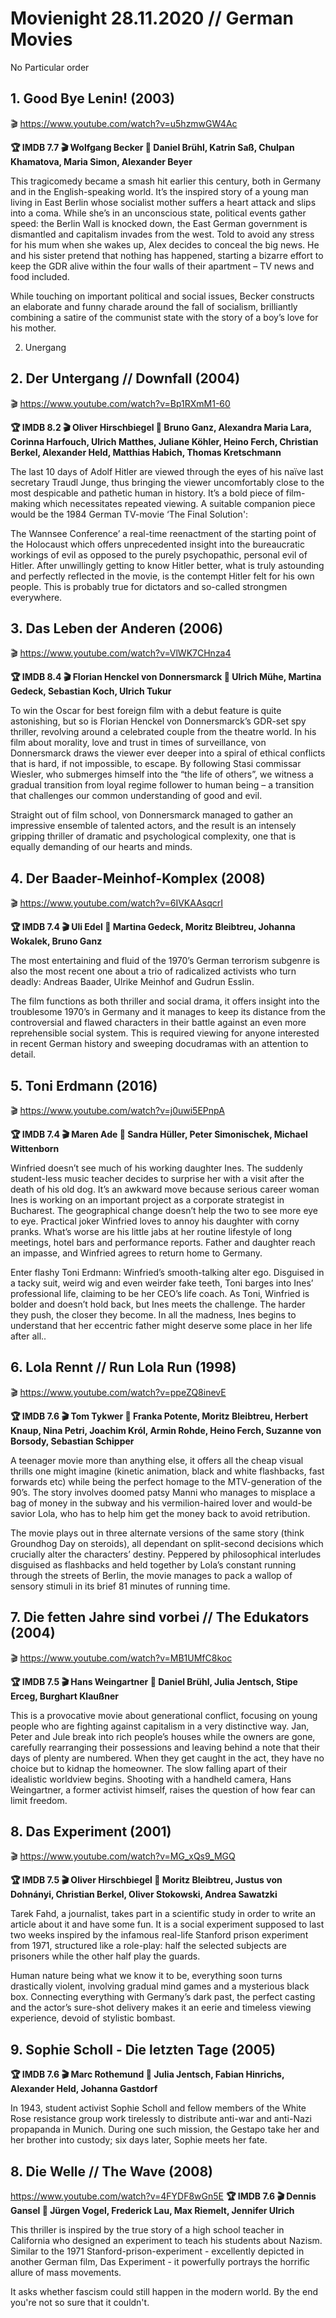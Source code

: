 # Movienight 28.11.2020 // German Movies
No Particular order 

## 1. Good Bye Lenin! (2003)
:clapper: https://www.youtube.com/watch?v=u5hzmwGW4Ac

**:trophy: IMDB 7.7 :clapper: Wolfgang Becker :star2: Daniel Brühl, Katrin Saß, Chulpan Khamatova, Maria Simon, Alexander Beyer**

This tragicomedy became a smash hit earlier this century, both in Germany and in the English-speaking world. It’s the inspired story of a young man living in East Berlin whose socialist mother suffers a heart attack and slips into a coma. While she’s in an unconscious state, political events gather speed: the Berlin Wall is knocked down, the East German government is dismantled and capitalism invades from the west. Told to avoid any stress for his mum when she wakes up, Alex decides to conceal the big news. He and his sister pretend that nothing has happened, starting a bizarre effort to keep the GDR alive within the four walls of their apartment – TV news and food included.

While touching on important political and social issues, Becker constructs an elaborate and funny charade around the fall of socialism, brilliantly combining a satire of the communist state with the story of a boy’s love for his mother.

2. Unergang 

## 2. Der Untergang // Downfall (2004)
:clapper: https://www.youtube.com/watch?v=Bp1RXmM1-60

**:trophy: IMDB 8.2 :clapper: Oliver Hirschbiegel :star2: Bruno Ganz, Alexandra Maria Lara, Corinna Harfouch, Ulrich Matthes, Juliane Köhler, Heino Ferch, Christian Berkel, Alexander Held, Matthias Habich, Thomas Kretschmann**

The last 10 days of Adolf Hitler are viewed through the eyes of his naïve last secretary Traudl Junge, thus bringing the viewer uncomfortably close to the most despicable and pathetic human in history. It’s a bold piece of film-making which necessitates repeated viewing. A suitable companion piece would be the 1984 German TV-movie ‘The Final Solution':

The Wannsee Conference’ a real-time reenactment of the starting point of the Holocaust which offers unprecedented insight into the bureaucratic workings of evil as opposed to the purely psychopathic, personal evil of Hitler. After unwillingly getting to know Hitler better, what is truly astounding and perfectly reflected in the movie, is the contempt Hitler felt for his own people. This is probably true for dictators and so-called strongmen everywhere.


## 3. Das Leben der Anderen (2006)
:clapper: https://www.youtube.com/watch?v=VlWK7CHnza4

**:trophy: IMDB 8.4 :clapper: Florian Henckel von Donnersmarck :star2: Ulrich Mühe, Martina Gedeck, Sebastian Koch, Ulrich Tukur**

To win the Oscar for best foreign film with a debut feature is quite astonishing, but so is Florian Henckel von Donnersmarck’s GDR-set spy thriller, revolving around a celebrated couple from the theatre world. In his film about morality, love and trust in times of surveillance, von Donnersmarck draws the viewer ever deeper into a spiral of ethical conflicts that is hard, if not impossible, to escape. By following Stasi commissar Wiesler, who submerges himself into the “the life of others”, we witness a gradual transition from loyal regime follower to human being – a transition that challenges our common understanding of good and evil.

Straight out of film school, von Donnersmarck managed to gather an impressive ensemble of talented actors, and the result is an intensely gripping thriller of dramatic and psychological complexity, one that is equally demanding of our hearts and minds.

## 4. Der Baader-Meinhof-Komplex (2008)
:clapper: https://www.youtube.com/watch?v=6IVKAAsqcrI

**:trophy: IMDB 7.4 :clapper: Uli Edel :star2: Martina Gedeck, Moritz Bleibtreu, Johanna Wokalek, Bruno Ganz**

The most entertaining and fluid of the 1970’s German terrorism subgenre is also the most recent one about a trio of radicalized activists who turn deadly: Andreas Baader, Ulrike Meinhof and Gudrun Esslin.

The film functions as both thriller and social drama, it offers insight into the troublesome 1970’s in Germany and it manages to keep its distance from the controversial and flawed characters in their battle against an even more reprehensible social system. This is required viewing for anyone interested in recent German history and sweeping docudramas with an attention to detail.

## 5. Toni Erdmann (2016)
:clapper: https://www.youtube.com/watch?v=j0uwi5EPnpA

**:trophy: IMDB 7.4 :clapper: Maren Ade :star2: Sandra Hüller, Peter Simonischek, Michael Wittenborn**

Winfried doesn’t see much of his working daughter Ines. The suddenly student-less music teacher decides to surprise her with a visit after the death of his old dog. It’s an awkward move because serious career woman Ines is working on an important project as a corporate strategist in Bucharest. The geographical change doesn’t help the two to see more eye to eye. Practical joker Winfried loves to annoy his daughter with corny pranks. What’s worse are his little jabs at her routine lifestyle of long meetings, hotel bars and performance reports. Father and daughter reach an impasse, and Winfried agrees to return home to Germany. 

Enter flashy Toni Erdmann: Winfried’s smooth-talking alter ego. Disguised in a tacky suit, weird wig and even weirder fake teeth, Toni barges into Ines’ professional life, claiming to be her CEO’s life coach. As Toni, Winfried is bolder and doesn’t hold back, but Ines meets the challenge. The harder they push, the closer they become. In all the madness, Ines begins to understand that her eccentric father might deserve some place in her life after all..

## 6. Lola Rennt // Run Lola Run (1998)
:clapper: https://www.youtube.com/watch?v=ppeZQ8inevE

**:trophy: IMDB 7.6 :clapper: Tom Tykwer :star2: Franka Potente, Moritz Bleibtreu, Herbert Knaup, Nina Petri, Joachim Król, Armin Rohde, Heino Ferch, Suzanne von Borsody, Sebastian Schipper**

A teenager movie more than anything else, it offers all the cheap visual thrills one might imagine (kinetic animation, black and white flashbacks, fast forwards etc) while being the perfect homage to the MTV-generation of the 90’s. The story involves doomed patsy Manni who manages to misplace a bag of money in the subway and his vermilion-haired lover and would-be savior Lola, who has to help him get the money back to avoid retribution.

The movie plays out in three alternate versions of the same story (think Groundhog Day on steroids), all dependant on split-second decisions which crucially alter the characters’ destiny. Peppered by philosophical interludes disguised as flashbacks and held together by Lola’s constant running through the streets of Berlin, the movie manages to pack a wallop of sensory stimuli in its brief 81 minutes of running time.

## 7. Die fetten Jahre sind vorbei // The Edukators (2004)
:clapper: https://www.youtube.com/watch?v=MB1UMfC8koc

**:trophy: IMDB 7.5 :clapper: Hans Weingartner :star2:  Daniel Brühl, Julia Jentsch, Stipe Erceg, Burghart Klaußner**

This is a provocative movie about generational conflict, focusing on young people who are fighting against capitalism in a very distinctive way. Jan, Peter and Jule break into rich people’s houses while the owners are gone, carefully rearranging their possessions and leaving behind a note that their days of plenty are numbered. When they get caught in the act, they have no choice but to kidnap the homeowner. The slow falling apart of their idealistic worldview begins. Shooting with a handheld camera, Hans Weingartner, a former activist himself, raises the question of how fear can limit freedom.

## 8. Das Experiment (2001)
:clapper: https://www.youtube.com/watch?v=MG_xQs9_MGQ

**:trophy: IMDB 7.5 :clapper: Oliver Hirschbiegel :star2: Moritz Bleibtreu, Justus von Dohnányi, Christian Berkel, Oliver Stokowski, Andrea Sawatzki**

Tarek Fahd, a journalist, takes part in a scientific study in order to write an article about it and have some fun. It is a social experiment supposed to last two weeks inspired by the infamous real-life Stanford prison experiment from 1971, structured like a role-play: half the selected subjects are prisoners while the other half play the guards.

Human nature being what we know it to be, everything soon turns drastically violent, involving gradual mind games and a mysterious black box. Connecting everything with Germany’s dark past, the perfect casting and the actor’s sure-shot delivery makes it an eerie and timeless viewing experience, devoid of stylistic bombast.

## 9. Sophie Scholl - Die letzten Tage (2005)
**:trophy: IMDB 7.6 :clapper:  Marc Rothemund  :star2: Julia Jentsch, Fabian Hinrichs, Alexander Held, Johanna Gastdorf**

In 1943, student activist Sophie Scholl and fellow members of the White Rose resistance group work tirelessly to distribute anti-war and anti-Nazi propapanda in Munich. During one such mission, the Gestapo take her and her brother into custody; six days later, Sophie meets her fate. 

## 8. Die Welle // The Wave (2008)
https://www.youtube.com/watch?v=4FYDF8wGn5E
**:trophy: IMDB 7.6 :clapper:  Dennis Gansel  :star2: Jürgen Vogel, Frederick Lau, Max Riemelt, Jennifer Ulrich**

 This thriller is inspired by the true story of a high school teacher in California who designed an experiment to teach his students about Nazism. Similar to the 1971 Stanford-prison-experiment - excellently depicted in another German film, Das Experiment - it powerfully portrays the horrific allure of mass movements.

It asks whether fascism could still happen in the modern world. By the end you're not so sure that it couldn't.
